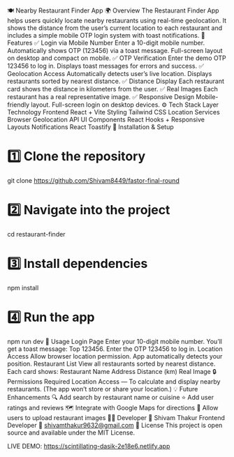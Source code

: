 🍽️ Nearby Restaurant Finder App
🌍 Overview
The Restaurant Finder App helps users quickly locate nearby restaurants using real-time geolocation.
It shows the distance from the user’s current location to each restaurant and includes a simple mobile OTP login system with toast notifications.
🧩 Features
✅ Login via Mobile Number
Enter a 10-digit mobile number.
Automatically shows OTP (123456) via a toast message.
Full-screen layout on desktop and compact on mobile.
✅ OTP Verification
Enter the demo OTP 123456 to log in.
Displays toast messages for errors and success.
✅ Geolocation Access
Automatically detects user’s live location.
Displays restaurants sorted by nearest distance.
✅ Distance Display
Each restaurant card shows the distance in kilometers from the user.
✅ Real Images
Each restaurant has a real representative image.
✅ Responsive Design
Mobile-friendly layout.
Full-screen login on desktop devices.
⚙️ Tech Stack
Layer	Technology
Frontend	React + Vite
Styling	Tailwind CSS
Location Services	Browser Geolocation API
UI Components	React Hooks + Responsive Layouts
Notifications	React Toastify
🚀 Installation & Setup
# 1️⃣ Clone the repository
git clone https://github.com/Shivam8449/fastor-final-round

# 2️⃣ Navigate into the project
cd restaurant-finder

# 3️⃣ Install dependencies
npm install

# 4️⃣ Run the app
npm run dev
📱 Usage
Login Page
Enter your 10-digit mobile number.
You’ll get a toast message: Top 123456.
Enter the OTP 123456 to log in.
Location Access
Allow browser location permission.
App automatically detects your position.
Restaurant List
View all restaurants sorted by nearest distance.
Each card shows:
Restaurant Name
Address
Distance (km)
Real Image
🔒 Permissions Required
Location Access — To calculate and display nearby restaurants.
(The app won’t store or share your location.)
💡 Future Enhancements
🔍 Add search by restaurant name or cuisine
⭐ Add user ratings and reviews
🗺️ Integrate with Google Maps for directions
📸 Allow users to upload restaurant images
🧑‍💻 Developer
👤 Shivam Thakur
Frontend Developer
📧 shivamthakur9632@gmail.com
🪪 License
This project is open source and available under the MIT License.


LIVE DEMO:  https://scintillating-dasik-2e18e6.netlify.app
